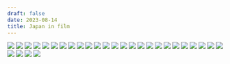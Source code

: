 ```yaml
---
draft: false
date: 2023-08-14
title: Japan in film
---
```

![](/media/images/japan/IMG_7124.JPG) ![](/media/images/japan/IMG_7158.JPG) ![](/media/images/japan/IMG_7161.JPG) ![](/media/images/japan/IMG_7175.JPG) ![](/media/images/japan/IMG_7183.JPG) ![](/media/images/japan/IMG_7184.JPG) ![](/media/images/japan/IMG_7194.JPG) ![](/media/images/japan/IMG_7201.JPG) ![](/media/images/japan/IMG_7225.JPG) ![](/media/images/japan/IMG_7226.JPG) ![](/media/images/japan/IMG_7229.JPG) ![](/media/images/japan/IMG_7238.JPG) ![](/media/images/japan/IMG_7242.JPG) ![](/media/images/japan/IMG_7243.JPG) ![](/media/images/japan/IMG_7247.JPG) ![](/media/images/japan/IMG_7269.JPG) ![](/media/images/japan/IMG_7286.JPG) ![](/media/images/japan/IMG_7288.JPG) ![](/media/images/japan/IMG_7290.JPG) ![](/media/images/japan/IMG_7293.JPG) ![](/media/images/japan/IMG_7295.JPG) ![](/media/images/japan/IMG_7302.JPG) ![](/media/images/japan/IMG_7304.JPG) ![](/media/images/japan/IMG_7306.JPG) ![](/media/images/japan/IMG_7321.JPG) ![](/media/images/japan/IMG_7347.JPG) ![](/media/images/japan/IMG_7353.JPG) ![](/media/images/japan/IMG_7367.JPG) ![](/media/images/japan/IMG_7373.JPG)
